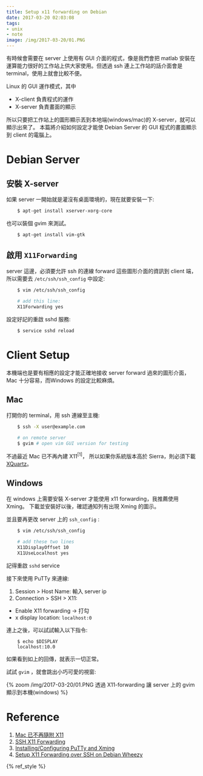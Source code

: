 ```yaml
---
title: Setup x11 forwarding on Debian
date: 2017-03-20 02:03:08
tags:
- unix
- note
image: /img/2017-03-20/01.PNG
---
```



有時候會需要在 server 上使用有 GUI 介面的程式，像是我們會把 matlab 安裝在運算能力很好的工作站上供大家使用。但透過 ssh 連上工作站的話介面會是 terminal，使用上就會比較不便。

Linux 的 GUI 運作模式，其中

- X-client 負責程式的運作
- X-server 負責畫面的顯示

所以只要把工作站上的圖形顯示丟到本地端(windows/mac)的 X-server，就可以顯示出來了。
本篇將介紹如何設定才能使 Debian Server 的 GUI 程式的畫面顯示到 client 的電腦上。

<!-- more -->


# Debian Server


## 安裝 X-server

如果 server 一開始就是灌沒有桌面環境的，現在就要安裝一下:

```sh
    $ apt-get install xserver-xorg-core
```

也可以裝個 gvim 來測試。

```sh
    $ apt-get install vim-gtk
```

## 啟用 `X11Forwarding` 

server 這邊，必須要允許 ssh 的連線 forward 這些圖形介面的資訊到 client 端，所以需要去 `/etc/ssh/ssh_config` 中設定:

```sh
    $ vim /etc/ssh/ssh_config
     
    # add this line:
    X11Forwarding yes
```

設定好記的重啟 sshd 服務:

```sh
    $ service sshd reload
```

# Client Setup

本機端也是要有相應的設定才能正確地接收 server forward 過來的圖形介面，Mac 十分容易，而Windows 的設定比較麻煩。


## Mac

打開你的 terminal，用 ssh 連線至主機:

```sh
    $ ssh -X user@example.com
     
    # on remote server
    $ gvim # open vim GUI version for testing
```

不過最近 Mac 已不再內建 X11<sup>[1]</sup>，
所以如果你系統版本高於 Sierra，則必須下載 [XQuartz](https://www.xquartz.org/)。


## Windows

在 windows 上需要安裝 X-server 才能使用 x11 forwarding，我推薦使用 Xming。
下載並安裝好以後，確認通知列有出現 Xming 的圖示。

並且要再更改 server 上的 `ssh_config` :

```sh
    $ vim /etc/ssh/ssh_config
     
    # add these two lines
    X11DisplayOffset 10
    X11UseLocalhost yes
```

記得重啟 `sshd` service

接下來使用 PuTTy 來連線:

1. Session > Host Name: 輸入 server ip
2. Connection > SSH > X11:
  - Enable X11 forwarding → 打勾
  - x display location: `localhost:0`


連上之後，可以試試輸入以下指令:

```
    $ echo $DISPLAY
    localhost:10.0
```

如果看到如上的回傳，就表示一切正常。

試試 `gvim` ，就會跳出小巧可愛的視窗:

{% zoom /img/2017-03-20/01.PNG 透過 X11-forwarding 讓 server 上的 gvim 顯示到本機(windows) %}


# Reference

1. [Mac 已不再隨附 X11](https://support.apple.com/zh-tw/HT201341)
2. [SSH X11 Forwarding](http://cypresslin.web.fc2.com/Memo/M-SSH.html)
3. [Installing/Configuring PuTTy and Xming](http://www.geo.mtu.edu/geoschem/docs/putty_install.html)
4. [Setup X11 Forwarding over SSH on Debian Wheezy](https://www.vultr.com/docs/setup-x11-forwarding-over-ssh-on-debian-wheezy)

{% ref_style %}
